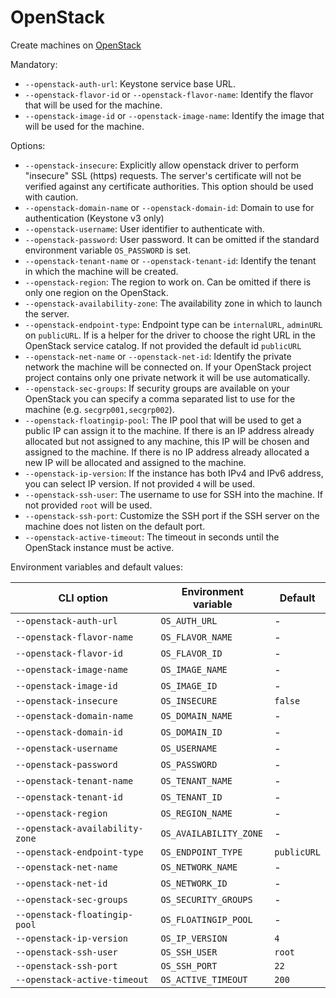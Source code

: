 <!--[metadata]>
+++
title = "OpenStack"
description = "OpenStack driver for machine"
keywords = ["machine, OpenStack, driver"]
[menu.main]
parent="smn_machine_drivers"
+++
<![end-metadata]-->

# OpenStack
Create machines on [OpenStack](http://www.openstack.org/software/)

Mandatory:

 - `--openstack-auth-url`: Keystone service base URL.
 - `--openstack-flavor-id` or `--openstack-flavor-name`: Identify the flavor that will be used for the machine.
 - `--openstack-image-id` or `--openstack-image-name`: Identify the image that will be used for the machine.

Options:

 - `--openstack-insecure`: Explicitly allow openstack driver to perform "insecure" SSL (https) requests. The server's certificate will not be verified against any certificate authorities. This option should be used with caution.
 - `--openstack-domain-name` or `--openstack-domain-id`: Domain to use for authentication (Keystone v3 only)
 - `--openstack-username`: User identifier to authenticate with.
 - `--openstack-password`: User password. It can be omitted if the standard environment variable `OS_PASSWORD` is set.
 - `--openstack-tenant-name` or `--openstack-tenant-id`: Identify the tenant in which the machine will be created.
 - `--openstack-region`: The region to work on. Can be omitted if there is only one region on the OpenStack.
 - `--openstack-availability-zone`: The availability zone in which to launch the server.
 - `--openstack-endpoint-type`: Endpoint type can be `internalURL`, `adminURL` on `publicURL`. If is a helper for the driver
   to choose the right URL in the OpenStack service catalog. If not provided the default id `publicURL`
 - `--openstack-net-name` or `--openstack-net-id`: Identify the private network the machine will be connected on. If your OpenStack project project contains only one private network it will be use automatically.
 - `--openstack-sec-groups`: If security groups are available on your OpenStack you can specify a comma separated list
   to use for the machine (e.g. `secgrp001,secgrp002`).
 - `--openstack-floatingip-pool`: The IP pool that will be used to get a public IP can assign it to the machine. If there is an
   IP address already allocated but not assigned to any machine, this IP will be chosen and assigned to the machine. If
   there is no IP address already allocated a new IP will be allocated and assigned to the machine.
 - `--openstack-ip-version`: If the instance has both IPv4 and IPv6 address, you can select IP version. If not provided `4` will be used.
 - `--openstack-ssh-user`: The username to use for SSH into the machine. If not provided `root` will be used.
 - `--openstack-ssh-port`: Customize the SSH port if the SSH server on the machine does not listen on the default port.
 - `--openstack-active-timeout`: The timeout in seconds until the OpenStack instance must be active.

Environment variables and default values:

| CLI option                       | Environment variable   | Default     |
|----------------------------------|------------------------|-------------|
| `--openstack-auth-url`           | `OS_AUTH_URL`          | -           |
| `--openstack-flavor-name`        | `OS_FLAVOR_NAME`       | -           |
| `--openstack-flavor-id`          | `OS_FLAVOR_ID`         | -           |
| `--openstack-image-name`         | `OS_IMAGE_NAME`        | -           |
| `--openstack-image-id`           | `OS_IMAGE_ID`          | -           |
| `--openstack-insecure`           | `OS_INSECURE`          | `false`     |
| `--openstack-domain-name`        | `OS_DOMAIN_NAME`       | -           |
| `--openstack-domain-id`          | `OS_DOMAIN_ID`         | -           |
| `--openstack-username`           | `OS_USERNAME`          | -           |
| `--openstack-password`           | `OS_PASSWORD`          | -           |
| `--openstack-tenant-name`        | `OS_TENANT_NAME`       | -           |
| `--openstack-tenant-id`          | `OS_TENANT_ID`         | -           |
| `--openstack-region`             | `OS_REGION_NAME`       | -           |
| `--openstack-availability-zone`  | `OS_AVAILABILITY_ZONE` | -           |
| `--openstack-endpoint-type`      | `OS_ENDPOINT_TYPE`     | `publicURL` |
| `--openstack-net-name`           | `OS_NETWORK_NAME`      | -           |
| `--openstack-net-id`             | `OS_NETWORK_ID`        | -           |
| `--openstack-sec-groups`         | `OS_SECURITY_GROUPS`   | -           |
| `--openstack-floatingip-pool`    | `OS_FLOATINGIP_POOL`   | -           |
| `--openstack-ip-version`         | `OS_IP_VERSION`        | `4`         |
| `--openstack-ssh-user`           | `OS_SSH_USER`          | `root`      |
| `--openstack-ssh-port`           | `OS_SSH_PORT`          | `22`        |
| `--openstack-active-timeout`     | `OS_ACTIVE_TIMEOUT`    | `200`       |
